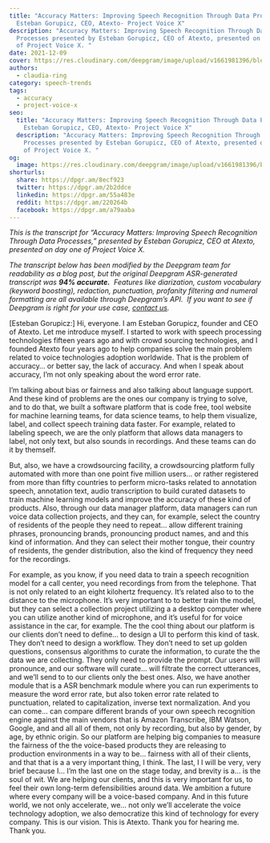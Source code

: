 ```yaml
---
title: "Accuracy Matters: Improving Speech Recognition Through Data Processes -
  Esteban Gorupicz, CEO, Atexto- Project Voice X"
description: "Accuracy Matters: Improving Speech Recognition Through Data
  Processes presented by Esteban Gorupicz, CEO of Atexto, presented on day one
  of Project Voice X. "
date: 2021-12-09
cover: https://res.cloudinary.com/deepgram/image/upload/v1661981396/blog/accuracy-matters-improving-speech-recognition-through-data-processes-esteban-gorupicz-ceo-atexto-project-voice-x/proj-voice-x-session-esteban-gorupicz-blog-thumb-5.png
authors:
  - claudia-ring
category: speech-trends
tags:
  - accuracy
  - project-voice-x
seo:
  title: "Accuracy Matters: Improving Speech Recognition Through Data Processes -
    Esteban Gorupicz, CEO, Atexto- Project Voice X"
  description: "Accuracy Matters: Improving Speech Recognition Through Data
    Processes presented by Esteban Gorupicz, CEO of Atexto, presented on day one
    of Project Voice X. "
og:
  image: https://res.cloudinary.com/deepgram/image/upload/v1661981396/blog/accuracy-matters-improving-speech-recognition-through-data-processes-esteban-gorupicz-ceo-atexto-project-voice-x/proj-voice-x-session-esteban-gorupicz-blog-thumb-5.png
shorturls:
  share: https://dpgr.am/8ecf923
  twitter: https://dpgr.am/2b2ddce
  linkedin: https://dpgr.am/55a483e
  reddit: https://dpgr.am/220264b
  facebook: https://dpgr.am/a79aaba
---
```

*This is the transcript for “Accuracy Matters: Improving Speech Recognition Through Data Processes,” presented by Esteban Gorupicz, CEO at Atexto, presented on day one of Project Voice X.* 

*The transcript below has been modified by the Deepgram team for readability as a blog post, but the original Deepgram ASR-generated transcript was **94% accurate.**  Features like diarization, custom vocabulary (keyword boosting), redaction, punctuation, profanity filtering and numeral formatting are all available through Deepgram’s API.  If you want to see if Deepgram is right for your use case, [contact us](https://deepgram.com/contact-us/).*

\[Esteban Gorupicz:] Hi, everyone. I am Esteban Gorupicz, founder and CEO of Atexto. Let me introduce myself. I started to work with speech processing technologies fifteen years ago and with crowd sourcing technologies, and I founded Atexto four years ago to help companies solve the main problem related to voice technologies adoption worldwide. That is the problem of accuracy… or better say, the lack of accuracy. And when I speak about accuracy, I’m not only speaking about the word error rate.

I’m talking about bias or fairness and also talking about language support. And these kind of problems are the ones our company is trying to solve, and to do that, we built a software platform that is code free, tool website for machine learning teams, for data science teams, to help them visualize, label, and collect speech training data faster. For example, related to labeling speech, we are the only platform that allows data managers to label, not only text, but also sounds in recordings. And these teams can do it by themself.

But, also, we have a crowdsourcing facility, a crowdsourcing platform fully automated with more than one point five million users… or rather registered from more than fifty countries to perform micro-tasks related to annotation speech, annotation text, audio transcription to build curated datasets to train machine learning models and improve the accuracy of these kind of products. Also, through our data manager platform, data managers can run voice data collection projects, and they can, for example, select the country of residents of the people they need to repeat… allow different training phrases, pronouncing brands, pronouncing product names, and and this kind of information. And they can select their mother tongue, their country of residents, the gender distribution, also the kind of frequency they need for the recordings.

For example, as you know, if you need data to train a speech recognition model for a call center, you need recordings from from the telephone. That is not only related to an eight kilohertz frequency. It’s related also to to the distance to the microphone. It’s very important to to better train the model, but they can select a collection project utilizing a a desktop computer where you can utilize another kind of microphone, and it’s useful for for voice assistance in the car, for example. The the cool thing about our platform is our clients don’t need to define… to design a UI to perform this kind of task. They don’t need to design a workflow. They don’t need to set up golden questions, consensus algorithms to curate the information, to curate the the data we are collecting. They only need to provide the prompt. Our users will pronounce, and our software will curate… will filtrate the correct utterances, and we’ll send to to our clients only the best ones. Also, we have another module that is a ASR benchmark module where you can run experiments to measure the word error rate, but also token error rate related to punctuation, related to capitalization, inverse text normalization. And you can come… can compare different brands of your own speech recognition engine against the main vendors that is Amazon Transcribe, IBM Watson, Google, and and all all of them, not only by recording, but also by gender, by age, by ethnic origin. So our platform are helping big companies to measure the fairness of the the voice-based products they are releasing to production environments in a way to be… fairness with all of their clients, and that that is a a very important thing, I think. The last, I I will be very, very brief because I… I’m the last one on the stage today, and brevity is a… is the soul of wit. We are helping our clients, and this is very important for us, to feel their own long-term defensibilities around data. We ambition a future where every company will be a voice-based company. And in this future world, we not only accelerate, we… not only we’ll accelerate the voice technology adoption, we also democratize this kind of technology for every company. This is our vision. This is Atexto. Thank you for hearing me. Thank you.
